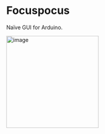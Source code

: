 # Focuspocus

Naïve GUI for Arduino. 

<img width="243" alt="image" src="https://github.com/glutio/Focuspocus/assets/22550674/4a494752-e2e4-413a-a0e5-585644cbbb62">
